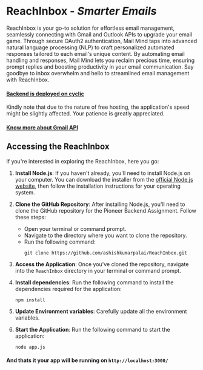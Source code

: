# ReachInbox - *Smarter Emails*


ReachInbox is your go-to solution for effortless email management, seamlessly connecting with Gmail and Outlook APIs to upgrade your email game. Through secure OAuth2 authentication, Mail Mind taps into advanced natural language processing (NLP) to craft personalized automated responses tailored to each email's unique content. By automating email handling and responses, Mail Mind lets you reclaim precious time, ensuring prompt replies and boosting productivity in your email communication. Say goodbye to inbox overwhelm and hello to streamlined email management with ReachInbox.

#### [Backend is deployed on cyclic]()

Kindly note that due to the nature of free hosting, the application's speed might be slightly affected. Your patience is greatly appreciated.

#### [Know more about Gmail API](https://developers.google.com/gmail/api/guides)


## Accessing the ReachInbox

If you're interested in exploring the ReachInbox, here you go:

1. **Install Node.js**: If you haven't already, you'll need to install Node.js on your computer. You can download the installer from the [official Node.js website](https://nodejs.org/), then follow the installation instructions for your operating system.

2. **Clone the GitHub Repository**: After installing Node.js, you'll need to clone the GitHub repository for the Pioneer Backend Assignment. Follow these steps:

   - Open your terminal or command prompt.
   - Navigate to the directory where you want to clone the repository.
   - Run the following command:
     ```
     git clone https://github.com/ashishkumarpalai/ReachInbox.git
     ```

3. **Access the Application**: Once you've cloned the repository, navigate into the `ReachInbox` directory in your terminal or command prompt.

4. **Install dependencies**: Run the following command to install the dependencies required for the application:
   ```
   npm install
   ```
5. **Update Environment variables**: Carefully update all the environment variables.
6. **Start the Application**: Run the following command to start the application:
   ```
   node app.js
   ```
#### And thats it your app will be running on ``` http://localhost:3000/ ```